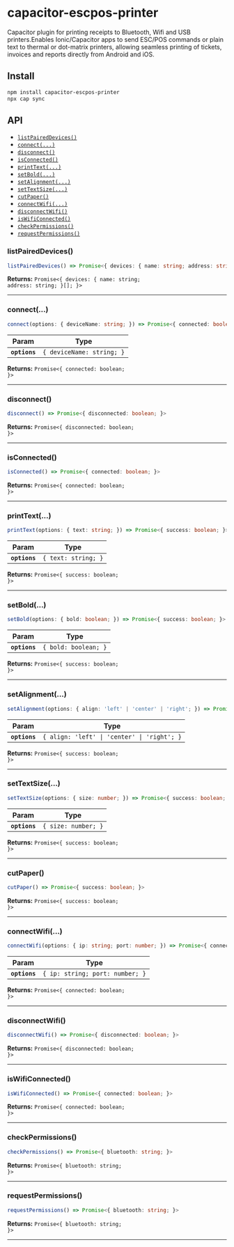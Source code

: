 # capacitor-escpos-printer

Capacitor plugin for printing receipts to Bluetooth, Wifi and USB printers.Enables Ionic/Capacitor apps to send ESC/POS commands or plain text to thermal or dot-matrix printers, allowing seamless printing of tickets, invoices and reports directly from Android and iOS.

## Install

```bash
npm install capacitor-escpos-printer
npx cap sync
```

## API

<docgen-index>

* [`listPairedDevices()`](#listpaireddevices)
* [`connect(...)`](#connect)
* [`disconnect()`](#disconnect)
* [`isConnected()`](#isconnected)
* [`printText(...)`](#printtext)
* [`setBold(...)`](#setbold)
* [`setAlignment(...)`](#setalignment)
* [`setTextSize(...)`](#settextsize)
* [`cutPaper()`](#cutpaper)
* [`connectWifi(...)`](#connectwifi)
* [`disconnectWifi()`](#disconnectwifi)
* [`isWifiConnected()`](#iswificonnected)
* [`checkPermissions()`](#checkpermissions)
* [`requestPermissions()`](#requestpermissions)

</docgen-index>

<docgen-api>
<!--Update the source file JSDoc comments and rerun docgen to update the docs below-->

### listPairedDevices()

```typescript
listPairedDevices() => Promise<{ devices: { name: string; address: string; }[]; }>
```

**Returns:** <code>Promise&lt;{ devices: { name: string; address: string; }[]; }&gt;</code>

--------------------


### connect(...)

```typescript
connect(options: { deviceName: string; }) => Promise<{ connected: boolean; }>
```

| Param         | Type                                 |
| ------------- | ------------------------------------ |
| **`options`** | <code>{ deviceName: string; }</code> |

**Returns:** <code>Promise&lt;{ connected: boolean; }&gt;</code>

--------------------


### disconnect()

```typescript
disconnect() => Promise<{ disconnected: boolean; }>
```

**Returns:** <code>Promise&lt;{ disconnected: boolean; }&gt;</code>

--------------------


### isConnected()

```typescript
isConnected() => Promise<{ connected: boolean; }>
```

**Returns:** <code>Promise&lt;{ connected: boolean; }&gt;</code>

--------------------


### printText(...)

```typescript
printText(options: { text: string; }) => Promise<{ success: boolean; }>
```

| Param         | Type                           |
| ------------- | ------------------------------ |
| **`options`** | <code>{ text: string; }</code> |

**Returns:** <code>Promise&lt;{ success: boolean; }&gt;</code>

--------------------


### setBold(...)

```typescript
setBold(options: { bold: boolean; }) => Promise<{ success: boolean; }>
```

| Param         | Type                            |
| ------------- | ------------------------------- |
| **`options`** | <code>{ bold: boolean; }</code> |

**Returns:** <code>Promise&lt;{ success: boolean; }&gt;</code>

--------------------


### setAlignment(...)

```typescript
setAlignment(options: { align: 'left' | 'center' | 'right'; }) => Promise<{ success: boolean; }>
```

| Param         | Type                                                   |
| ------------- | ------------------------------------------------------ |
| **`options`** | <code>{ align: 'left' \| 'center' \| 'right'; }</code> |

**Returns:** <code>Promise&lt;{ success: boolean; }&gt;</code>

--------------------


### setTextSize(...)

```typescript
setTextSize(options: { size: number; }) => Promise<{ success: boolean; }>
```

| Param         | Type                           |
| ------------- | ------------------------------ |
| **`options`** | <code>{ size: number; }</code> |

**Returns:** <code>Promise&lt;{ success: boolean; }&gt;</code>

--------------------


### cutPaper()

```typescript
cutPaper() => Promise<{ success: boolean; }>
```

**Returns:** <code>Promise&lt;{ success: boolean; }&gt;</code>

--------------------


### connectWifi(...)

```typescript
connectWifi(options: { ip: string; port: number; }) => Promise<{ connected: boolean; }>
```

| Param         | Type                                       |
| ------------- | ------------------------------------------ |
| **`options`** | <code>{ ip: string; port: number; }</code> |

**Returns:** <code>Promise&lt;{ connected: boolean; }&gt;</code>

--------------------


### disconnectWifi()

```typescript
disconnectWifi() => Promise<{ disconnected: boolean; }>
```

**Returns:** <code>Promise&lt;{ disconnected: boolean; }&gt;</code>

--------------------


### isWifiConnected()

```typescript
isWifiConnected() => Promise<{ connected: boolean; }>
```

**Returns:** <code>Promise&lt;{ connected: boolean; }&gt;</code>

--------------------


### checkPermissions()

```typescript
checkPermissions() => Promise<{ bluetooth: string; }>
```

**Returns:** <code>Promise&lt;{ bluetooth: string; }&gt;</code>

--------------------


### requestPermissions()

```typescript
requestPermissions() => Promise<{ bluetooth: string; }>
```

**Returns:** <code>Promise&lt;{ bluetooth: string; }&gt;</code>

--------------------

</docgen-api>

